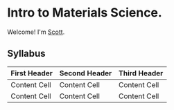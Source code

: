 # Intro to Materials Science.

Welcome!  I'm [Scott](https://materials-lab.io/people).

## Syllabus

First Header | Second Header | Third Header
------------ | ------------- | ------------
Content Cell | Content Cell  | Content Cell
Content Cell | Content Cell  | Content Cell
